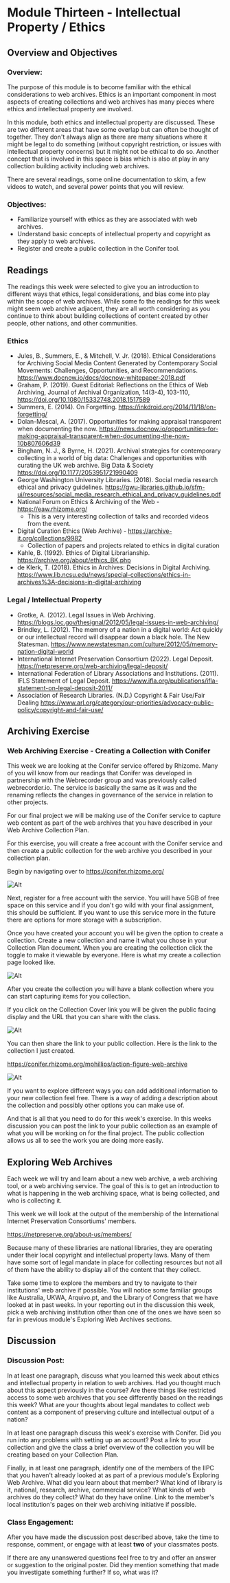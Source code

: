 # Module Thirteen - Intellectual Property / Ethics

## Overview and Objectives

### Overview:

The purpose of this module is to become familiar with the ethical considerations to web archives. Ethics is an important component in most aspects of creating collections and web archives has many pieces where ethics and intellectual property are involved. 

In this module, both ethics and intellectual property are discussed. These are two different areas that have some overlap but can often be thought of together.  They don't always align as there are many situations where it might be legal to do something (without copyright restriction, or issues with intellectual property concerns) but it might not be ethical to do so. Another concept that is involved in this space is bias which is also at play in any collection building activity including web archives. 

There are several readings, some online documentation to skim, a few videos to watch, and several power points that you will review. 

### Objectives:

* Familiarize yourself with ethics as they are associated with web archives.
* Understand basic concepts of intellectual property and copyright as they apply to web archives.
* Register and create a public collection in the Conifer tool.

## Readings

The readings this week were selected to give you an introduction to different ways that ethics, legal considerations, and bias come into play within the scope of web archives.  While some fo the readings for this week might seem web archive adjacent, they are all worth considering as you continue to think about building collections of content created by other people, other nations, and other communities. 

### Ethics

* Jules, B., Summers, E., & Mitchell, V. Jr. (2018). Ethical Considerations for Archiving Social Media Content Generated by Contemporary Social Movements: Challenges, Opportunities, and Recommendations. https://www.docnow.io/docs/docnow-whitepaper-2018.pdf 
* Graham, P. (2019). Guest Editorial: Reflections on the Ethics of Web Archiving, Journal of Archival Organization, 14(3-4), 103-110,  https://doi.org/10.1080/15332748.2018.1517589 
* Summers, E. (2014). On Forgetting. https://inkdroid.org/2014/11/18/on-forgetting/ 
* Dolan-Mescal, A. (2017). Opportunities for making appraisal transparent when documenting the now. https://news.docnow.io/opportunities-for-making-appraisal-transparent-when-documenting-the-now-10b807606d39 
* Bingham, N. J., & Byrne, H. (2021). Archival strategies for contemporary collecting in a world of big data: Challenges and opportunities with curating the UK web archive. Big Data & Society https://doi.org/10.1177/2053951721990409 
* George Washington University Libraries. (2018). Social media research ethical and privacy guidelines. https://gwu-libraries.github.io/sfm-ui/resources/social_media_research_ethical_and_privacy_guidelines.pdf 
* National Forum on Ethics & Archiving of the Web - https://eaw.rhizome.org/ 
  * This is a very interesting collection of talks and recorded videos from the event. 
* Digital Curation Ethics (Web Archive) - https://archive-it.org/collections/9982 
  * Collection of papers and projects related to ethics in digital curation
* Kahle, B. (1992). Ethics of Digital Librarianship. https://archive.org/about/ethics_BK.php 
* de Klerk, T.  (2018). Ethics in Archives: Decisions in Digital Archiving. https://www.lib.ncsu.edu/news/special-collections/ethics-in-archives%3A-decisions-in-digital-archiving 

### Legal / Intellectual Property
* Grotke, A. (2012). Legal Issues in Web Archiving. https://blogs.loc.gov/thesignal/2012/05/legal-issues-in-web-archiving/ 
* Brindley, L. (2012).  The memory of a nation in a digital world: Act quickly or our intellectual record will disappear down a black hole. The New Statesman. https://www.newstatesman.com/culture/2012/05/memory-nation-digital-world 
* International Internet Preservation Consortium (2022). Legal Deposit. https://netpreserve.org/web-archiving/legal-deposit/ 
* International Federation of Library Associations and Institutions. (2011). IFLS Statement of Legal Deposit. https://www.ifla.org/publications/ifla-statement-on-legal-deposit-2011/ 
* Association of Research Libraries. (N.D.) Copyright & Fair Use/Fair Dealing https://www.arl.org/category/our-priorities/advocacy-public-policy/copyright-and-fair-use/ 

## Archiving Exercise

### Web Archiving Exercise - Creating a Collection with Conifer

This week we are looking at the Conifer service offered by Rhizome. Many of you will know from our readings that Conifer was developed in partnership with the Webrecorder group and was previously called webrecorder.io.  The service is basically the same as it was and the renaming reflects the changes in governance of the service in relation to other projects. 

For our final project we will be making use of the Conifer service to capture web content as part of the web archives that you have described in your Web Archive Collection Plan. 

For this exercise, you will create a free account with the Conifer service and then create a public collection for the web archive you described in your collection plan. 

Begin by navigating over to https://conifer.rhizome.org/ 

![Alt](images/module-13-conifer-01.png "Homepage of the Confer service at https://conifer.rhizome.org/")

Next, register for a free account with the service.  You will have 5GB of free space on this service and if you don't go wild with your final assignment, this should be sufficient.  If you want to use this service more in the future there are options for more storage with a subscription. 

Once you have created your account you will be given the option to create a collection.  Create a new collection and name it what you chose in your Collection Plan document.  When you are creating the collection click the toggle to make it viewable by everyone.  Here is what my create a collection page looked like. 

![Alt](images/module-13-conifer-02.png "Create a new collection page in Conifer")

After you create the collection you will have a blank collection where you can start capturing items for you collection. 

If you click on the Collection Cover link you will be given the public facing display and the URL that you can share with the class. 

![Alt](images/module-13-conifer-03.png "Collection management page in Conifer.")

You can then share the link to your public collection. Here is the link to the collection I just created. 

https://conifer.rhizome.org/mphillips/action-figure-web-archive

![Alt](images/module-13-conifer-04.png "Action Figure Web Archive Collection Overview")

If you want to explore different ways you can add additional information to your new collection feel free.  There is a way of adding a description about the collection and possibly other options you can make use of. 

And that is all that you need to do for this week's exercise.  In this weeks discussion you can post the link to your public collection as an example of what you will be working on for the final project.  The public collection allows us all to see the work you are doing more easily. 

## Exploring Web Archives

Each week we will try and learn about a new web archive, a web archiving tool, or a web archiving service.  The goal of this is to get an introduction to what is happening in the web archiving space, what is being collected, and who is collecting it. 

This week we will look at the output of the membership of the International Internet Preservation Consortiums' members. 

https://netpreserve.org/about-us/members/

Because many of these libraries are national libraries, they are operating under their local copyright and intellectual property laws.  Many of them have some sort of legal mandate in place for collecting resources but not all of them have the ability to display all of the content that they collect. 

Take some time to explore the members and try to navigate to their institutions' web archive if possible. You will notice some familiar groups like Australia, UKWA, Arquivo.pt, and the Library of Congress that we have looked at in past weeks.  In your reporting out in the discussion this week, pick a web archiving institution other than one of the ones we have seen so far in previous module's Exploring Web Archives sections. 

## Discussion

### Discussion Post:
In at least one paragraph, discuss what you learned this week about ethics and intellectual property in relation to web archives. Had you thought much about this aspect previously in the course? Are there things like restricted access to some web archives that you see differently based on the readings this week? What are your thoughts about legal mandates to collect web content as a component of preserving culture and intellectual output of a nation?

In at least one paragraph discuss this week's exercise with Conifer. Did you run into any problems with setting up an account? Post a link to your collection and give the class a brief overview of the collection you will be creating based on your Collection Plan. 

Finally, in at least one paragraph, identify one of the members of the IIPC that you haven't already looked at as part of a previous module's Exploring Web Archive.  What did you learn about that member? What kind of library is it, national, research, archive, commercial service? What kinds of web archives do they collect?  What do they have online.  Link to the member's local institution's pages on their web archiving initiative if possible. 

### Class Engagement:

After you have made the discussion post described above, take the time to response, comment, or engage with at least **two** of your classmates posts.  

If there are any unanswered questions feel free to try and offer an answer or suggestion to the original poster.  Did they mention something that made you investigate something further? If so, what was it? 
